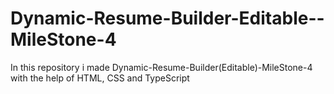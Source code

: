 # Dynamic-Resume-Builder-Editable--MileStone-4
In this repository i made Dynamic-Resume-Builder(Editable)-MileStone-4 with the help of HTML, CSS and TypeScript
